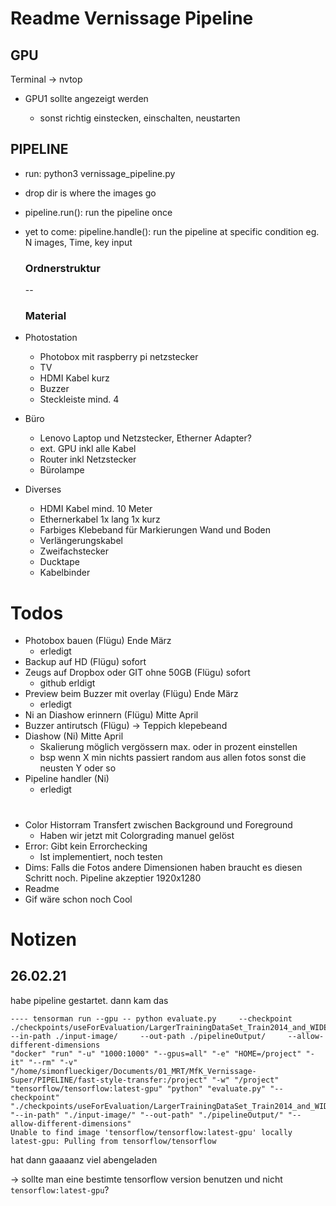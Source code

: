 # Readme Vernissage Pipeline

## GPU

Terminal -> nvtop

 * GPU1 sollte angezeigt werden

    * sonst richtig einstecken, einschalten, neustarten

      

## PIPELINE

* run: python3 vernissage_pipeline.py

* drop dir is where the images go

* pipeline.run(): run the pipeline once

* yet to come: pipeline.handle(): run the pipeline at specific condition eg. N images, Time, key input 

  ### Ordnerstruktur

  --

  ### Material
  
* Photostation

   * Photobox mit raspberry pi netzstecker
   * TV
   * HDMI Kabel kurz
   * Buzzer
   * Steckleiste mind. 4

 * Büro

    * Lenovo Laptop und Netzstecker, Etherner Adapter?
    * ext. GPU inkl alle Kabel
    * Router inkl Netzstecker
    * Bürolampe

* Diverses

  * HDMI Kabel mind. 10 Meter
  * Ethernerkabel 1x lang 1x kurz
  * Farbiges Klebeband für Markierungen Wand und Boden
   * Verlängerungskabel
   * Zweifachstecker
   * Ducktape
   * Kabelbinder

# Todos

- Photobox bauen (Flügu) Ende März
	- erledigt
- Backup auf HD (Flügu) sofort
- Zeugs auf Dropbox oder GIT ohne 50GB (Flügu) sofort
	- github erldigt
- Preview beim Buzzer mit overlay (Flügu) Ende März
	- erledigt
- Ni an Diashow erinnern (Flügu) Mitte April
- Buzzer antirutsch (Flügu)  -> Teppich klepebeand
- Diashow (Ni) Mitte April 
  - Skalierung möglich vergössern max. oder in prozent einstellen
  - bsp wenn X min nichts passiert random aus allen fotos sonst die neusten Y oder so
- Pipeline handler (Ni) 
	- erledigt

# 

* Color Historram Transfert zwischen Background und Foreground
  * Haben wir jetzt mit Colorgrading manuel gelöst
* Error: Gibt kein Errorchecking 
  * Ist implementiert, noch testen
* Dims: Falls die Fotos andere Dimensionen haben braucht es diesen Schritt noch. Pipeline akzeptier 1920x1280 
* Readme
* Gif wäre schon noch Cool

# Notizen

## 26.02.21

habe pipeline gestartet. dann kam das

```
---- tensorman run --gpu -- python evaluate.py     --checkpoint ./checkpoints/useForEvaluation/LargerTrainingDataSet_Train2014_and_WIDER_train_and_OI_Challenge_neonMask_epoches_8/     --in-path ./input-image/     --out-path ./pipelineOutput/     --allow-different-dimensions
"docker" "run" "-u" "1000:1000" "--gpus=all" "-e" "HOME=/project" "-it" "--rm" "-v" "/home/simonflueckiger/Documents/01_MRT/MfK_Vernissage-Super/PIPELINE/fast-style-transfer:/project" "-w" "/project" "tensorflow/tensorflow:latest-gpu" "python" "evaluate.py" "--checkpoint" "./checkpoints/useForEvaluation/LargerTrainingDataSet_Train2014_and_WIDER_train_and_OI_Challenge_neonMask_epoches_8/" "--in-path" "./input-image/" "--out-path" "./pipelineOutput/" "--allow-different-dimensions"
Unable to find image 'tensorflow/tensorflow:latest-gpu' locally
latest-gpu: Pulling from tensorflow/tensorflow
```

hat dann gaaaanz viel abengeladen

-> sollte man eine bestimte tensorflow version benutzen und nicht `tensorflow:latest-gpu`?
